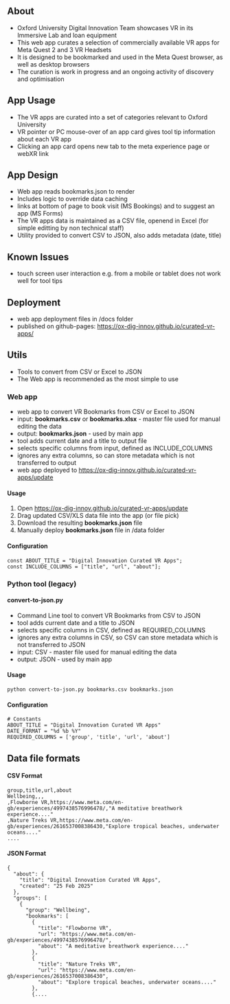 ## About
- Oxford University Digital Innovation Team showcases VR in its Immersive Lab and loan equipment
- This web app curates a selection of commercially available VR apps for Meta Quest 2 and 3 VR Headsets
- It is designed to be bookmarked and used in the Meta Quest browser, as well as desktop browsers
- The curation is work in progress and an ongoing activity of discovery and optimisation

## App Usage
- The VR apps are curated into a set of categories relevant to Oxford University
- VR pointer or PC mouse-over of an app card gives tool tip information about each VR app
- Clicking an app card opens new tab to the meta experience page or webXR link

## App Design
- Web app reads bookmarks.json to render
- Includes logic to override data caching
- links at bottom of page to book visit (MS Bookings) and to suggest an app (MS Forms)
- The VR apps data is maintained as a CSV file, openend in Excel (for simple editting by non technical staff)
- Utility provided to convert CSV to JSON, also adds metadata (date, title)

## Known Issues
- touch screen user interaction e.g. from a mobile or tablet does not work well for tool tips  

## Deployment
- web app deployment files in /docs folder
- published on github-pages: https://ox-dig-innov.github.io/curated-vr-apps/

## Utils
- Tools to convert from CSV or Excel to JSON
- The Web app is recommended as the most simple to use

### Web app
- web app to convert VR Bookmarks from CSV or Excel to JSON
- input: **bookmarks.csv** or **bookmarks.xlsx** - master file used for manual editing the data
- output: **bookmarks.json** - used by main app
- tool adds current date and a title to output file
- selects specific columns from input, defined as INCLUDE_COLUMNS
- ignores any extra columns, so can store metadata which is not transferred to output
- web app deployed to https://ox-dig-innov.github.io/curated-vr-apps/update


#### Usage
1. Open https://ox-dig-innov.github.io/curated-vr-apps/update
2. Drag updated CSV/XLS data file into the app (or file pick)
3. Download the resulting **bookmarks.json** file
4. Manually deploy **bookmarks.json** file in /data folder


#### Configuration
```
const ABOUT_TITLE = "Digital Innovation Curated VR Apps";
const INCLUDE_COLUMNS = ["title", "url", "about"];

```



### Python tool (legacy)
#### convert-to-json.py
- Command Line tool to convert VR Bookmarks from CSV to JSON
- tool adds current date and a title to JSON
- selects specific columns in CSV, defined as REQUIRED_COLUMNS
- ignores any extra columns in CSV, so CSV can store metadata which is not transferred to JSON
- input: CSV - master file used for manual editing the data
- output: JSON - used by main app

#### Usage
`python convert-to-json.py bookmarks.csv bookmarks.json`

#### Configuration
```
# Constants
ABOUT_TITLE = "Digital Innovation Curated VR Apps"
DATE_FORMAT = "%d %b %Y"
REQUIRED_COLUMNS = ['group', 'title', 'url', 'about']
```


## Data file formats

#### CSV Format
```
group,title,url,about
Wellbeing,,,
,Flowborne VR,https://www.meta.com/en-gb/experiences/4997438576996478/,"A meditative breathwork experience...."
,Nature Treks VR,https://www.meta.com/en-gb/experiences/2616537008386430,"Explore tropical beaches, underwater oceans...."
....
```


#### JSON Format
```
{
  "about": {
    "title": "Digital Innovation Curated VR Apps",
    "created": "25 Feb 2025"
  },
  "groups": [
    {
      "group": "Wellbeing",
      "bookmarks": [
        {
          "title": "Flowborne VR",
          "url": "https://www.meta.com/en-gb/experiences/4997438576996478/",
          "about": "A meditative breathwork experience...."
        },
        {
          "title": "Nature Treks VR",
          "url": "https://www.meta.com/en-gb/experiences/2616537008386430",
          "about": "Explore tropical beaches, underwater oceans...."
        },
        {....
```

